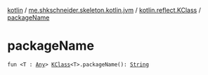 [kotlin](../../index.md) / [me.shkschneider.skeleton.kotlin.jvm](../index.md) / [kotlin.reflect.KClass](index.md) / [packageName](./package-name.md)

# packageName

`fun <T : `[`Any`](https://kotlinlang.org/api/latest/jvm/stdlib/kotlin/-any/index.html)`> `[`KClass`](https://kotlinlang.org/api/latest/jvm/stdlib/kotlin.reflect/-k-class/index.html)`<T>.packageName(): `[`String`](https://kotlinlang.org/api/latest/jvm/stdlib/kotlin/-string/index.html)